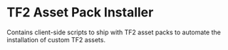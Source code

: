 # TF2 Asset Pack Installer
Contains client-side scripts to ship with TF2 asset packs to automate the installation of custom TF2 assets.
